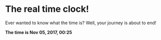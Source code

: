 # The real time clock!

Ever wanted to know what the time is? Well, your journey is about to end!

**The time is Nov 05, 2017, 00:25**